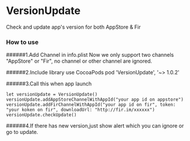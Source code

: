 # VersionUpdate
Check and update  app's version for both AppStore &amp; Fir

### How to use

######1.Add Channel in info.plist
Now we only support two channels "AppStore" or "Fir", no channel or other channel are ignored.

######2.Include library use CocoaPods
    pod 'VersionUpdate', '~> 1.0.2'

######3.Call this when app launch

    let versionUpdate = VersionUpdate()
    versionUpdate.addAppStoreChannelWithAppId("your app id on appstore")
    versionUpdate.addFirChannelWithAppId("your app id on fir", token: "your koken on fir", downloadUrl: "http://fir.im/xxxxxx")
    versionUpdate.checkUpdate()

######4.If there has new version,just show alert which you can ignore or go to update.
